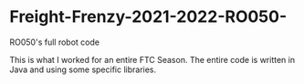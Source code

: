 # Freight-Frenzy-2021-2022-RO050-
RO050's full robot code

This is what I worked for an entire FTC Season. The entire code is written in Java and using some specific libraries.
